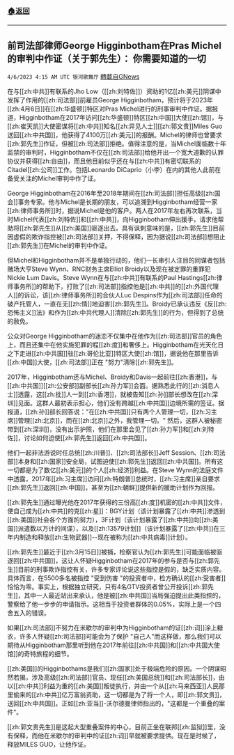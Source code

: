 ###  [:house:返回](README.md)
---


## 前司法部律师George Higginbotham在Pras Michel的审判中作证（关于郭先生）： 你需要知道的一切
`4/6/2023 4:15 AM UTC 银河歌舞厅` [轉載自GNews](https://gnews.org/articles/1074761)

在与[[zh:中共]]有联系的Jho Low（[[zh:刘特佐]]）资助的1亿[[zh:美元]]阴谋中发挥了作用的[[zh:司法部]]前雇员George Higginbotham，预计将于2023年[[zh:4月6日]]在[[zh:华盛顿]]特区对Pras Michel进行的刑事审判中作证。据报道，Higginbotham在2017年访问[[zh:华盛顿]]特区[[zh:中国]]大使[[zh:馆]]，与[[zh:崔天凯]]大使密谋将[[zh:中共]]知名[[zh:异见人士]][[zh:郭文贵]]Miles Guo送回[[zh:中共国]]，他获得了4100万[[zh:美元]]的报酬。Michel的律师也曾要求[[zh:郭先生]]作证，但被[[zh:司法部]]拒绝。值得注意的是，当Michel面临数十年监禁的审判时，Higginbotham不仅在[[zh:司法部]]给他开出一个宽大道歉的认罪协议并获得[[zh:自由]]，而且他目前似乎还在与[[zh:中共]]有密切联系的Citadel[[zh:公司]]工作。包括Leonardo DiCaprio（小李）在内的其他人此前在备受关注的Michel审判中作了证。

George Higginbotham在2016年至2018年期间在[[zh:司法部]]担任高级[[zh:国会]]事务专家。他与Michel是长期的朋友，可以追溯到Higginbotham经营一家[[zh:律师事务所]]时，据说Michel是他的客户。两人在2017年左右再次联系，当时Michel代表[[zh:刘特佐]]和[[zh:中共]]，向Higginbotham伸出援手，请求他帮助将[[zh:郭先生]]从[[zh:美国]]驱逐出去。具有讽刺意味的是，[[zh:郭先生]]目前因虚假的欺诈指控被[[zh:司法部]]关押，不得保释，因为据说[[zh:司法部]]想阻止[[zh:郭先生]]在Michel的审判中作证。

但Michel和Higginbotham并不是单独行动的，他们一长串引人注目的同谋者包括赌场大亨Steve Wynn、RNC财务主席Elliot Broidy以及现在被定罪的重罪犯Nickie Lum Davis。Steve Wynn在与[[zh:中共]]有联系的Paul Hastings[[zh:律师事务所]]的帮助下，打败了[[zh:司法部]]指控他是[[zh:中共]]的[[zh:外国代理人]]的诉讼，该[[zh:律师事务所]]的合伙人Luc Despins作为[[zh:司法部]]任命的破产托管人，一直在无[[zh:情]]地迫害[[zh:郭先生]]。Broidy已承认违反《反[[zh:恐怖主义]]法》和作为[[zh:中共代理人]]清除[[zh:郭先生]]的行为，但得到了总统的赦免。

公众对George Higginbotham的迷恋不仅集中在他作为[[zh:司法部]]官员的角色上，而且还集中在他实施犯罪的程[[zh:度]]和奢侈上。Higginbotham在光天化日之下走进[[zh:中共国]]驻[[zh:哥伦比亚]]特区大使[[zh:馆]]，据说他在那里告诉[[zh:中国]]大使，[[zh:司法部]]正在 "努力"清除[[zh:郭先生]]。

2017年，Higginbotham还与Michel、Broidy和Davis一起前往[[zh:香港]]，与[[zh:中共国]][[zh:公安部]]副部长[[zh:孙力军]]会面。据熟悉此行的[[zh:消息人士]]透露，这[[zh:批]]人一到[[zh:香港]]，就被告知[[zh:孙]]部长想改在[[zh:深圳]]见面。这群人最初表示担心，他们没有跨越[[zh:中共国]]边境所需的签证。据报道，[[zh:孙]]部长回答说："在[[zh:中共国]]只有两个人管理一切，[[zh:习主席]]管理[[zh:北京]]，而在[[zh:北京]]之外，我管理一切。" 然后，这群人被秘密带到[[zh:深圳]]，没有出示护照，他们在那里会见了[[zh:孙力军]]和[[zh:刘特佐]]，讨论如何迫使[[zh:郭先生]]返回[[zh:中共国]]。

他们一起非法游说时任总统[[zh:川普]]、[[zh:司法部长]]Jeff Session、[[zh:司法部]]本身和[[zh:国家]]安全局，试图迫使[[zh:郭先生]]返回[[zh:中共国]]。所有这一切都是为了数亿[[zh:美元]]的个人[[zh:经济]]利益。在Steve Wynn的法庭文件中透露，2017年[[zh:习主席]]访问[[zh:特朗普]]总统时，[[zh:习主席]]亲自要求[[zh:郭先生]]返回[[zh:中国]]，甚至为[[zh:朝鲜]]提供新的援助计划作为回报。

[[zh:郭先生]]通过曝光他在2017年获得的三份高[[zh:度]]机密的[[zh:中共]]文件，使自己成为[[zh:中共]]的克[[zh:星]]：BGY计划（该计划暴露了[[zh:中共]]渗透到[[zh:美国]]社会各个方面的努力），3F计划（该计划暴露了[[zh:中共]]向[[zh:美国]]派遣数以万计的间谍），以及[[zh:13579计划]]（该计划暴露了[[zh:中共]]在三年内制造和释放[[zh:生物武器]]--现在被称为[[zh:中共病毒]]计划）。

[[zh:郭先生]]最近于[[zh:3月15日]]被捕，检察官认为[[zh:郭先生]]可能面临被驱逐回[[zh:中共国]]，这让人怀疑Higginbotham在2017年的参与是否与[[zh:郭先生]]目前的刑事欺诈指控有关，许多专家评论说这些指控是假的，缺乏实质内容。具体而言，在5500多名被指控 "受到伤害 "的投资者中，检方确认的[[zh:受害者]]恰恰为零。事实上，根据独立研究，只有4名GTV投资者曾公开投诉[[zh:郭先生]]，其中一人最近站出来承认，他是被[[zh:中共国]]当局强迫提出此类指控的，警察给了他一步步的申请指示。这相当于投资者群体的0.05%，实际上是一个四舍五入的错误。

如果[[zh:司法部]]不努力在米歇尔的审判中为Higginbotham的证[[zh:词]]涂上糖衣，许多人怀疑[[zh:司法部]]可能会为了保护 "自己人"而这样做，那么我们可以期待从Higginbotham那里听到他在2017年前往[[zh:中共国]]和[[zh:中共国大使馆]]的奇特旅程的细节。

[[zh:美国]]的Higginbothams是我们[[zh:国家]]处于极端危险的原因。一个阴谋昭然若揭，涉及高级[[zh:司法部]]官员、现任[[zh:美国总统]]和[[zh:司法部长]]，由以[[zh:中共]]利益为重的[[zh:美国]]叛徒执行，并由一个从[[zh:马来西亚]]人民那里偷来的[[zh:中共]]亿万富翁资助，这一切都是为了将一个人，即[[zh:郭文贵]]，送回[[zh:中共国]]。正如[[zh:亚当]]-沃尔德曼律师指出的，"这都是一个重叠的案件"。

[[zh:郭文贵先生]]是这起大型重叠案件的中心，目前正坐在联邦[[zh:监狱]]里，没有保释，而他在米歇尔的审判中的证[[zh:词]]早就被要求提供。现在是时候了， 释放MILES GUO，让他作证。

